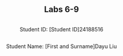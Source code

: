 ﻿<div style="display: flex; flex-direction: column; justify-content: center; align-items: center; height: 100vh;">

  <h2>Labs 6-9</h2>
  
  <p>Student ID: [Student ID]24188516</p>
  <p>Student Name: [First and Surname]Dayu Liu</p>

</div>

# Lab 6

## Set up an EC2 instance

### [1] Create an EC2 micro instance with Ubuntu and SSH into it. 
In the first step, we will use the  code in lab2 to create a EC2 instance, stored the access private key, printed out the public IP address. Then we will SSH into the instance by providing the IP address and private key.

In this step, we create an EC2 instance using the **boto3** Python package instead of AWS CLI commands. While the method names and parameters differ, the outcome is the same as in the previous steps. To differentiate this instance from the previous one, we append `-2` to the **Group name**, **Key name**, and **Instance name**.

The following Python script uses `boto3` to create the EC2 **instance, security group, key pair, and instance tag**:

### Workflow

1. **Create Security Group**:  
   The script starts by creating a security group (`24188516-sg-1`) using `ec2.create_security_group()`.
   
2. **Authorize SSH/HTTP Inbound Rule**:  
   Next, an SSH/HTTP rule is added using `ec2.authorize_security_group_ingress()`. This allows SSH access on port **22** and HTTP access on port **80** from all IP addresses (`0.0.0.0/0`).

3. **Create Key Pair**:  
   A key pair (`24188516-key-lab6`) is generated using `ec2.create_key_pair()`, and the private key is saved locally with restricted access permissions using `os.chmod()` to secure it.

4. **Create EC2 Instance**:  
   The script launches an EC2 instance in the specified security group using `ec2.run_instances()`. The **AMI ID** (`ami-07a0715df72e58928`), **instance type** (`t3.micro`), and **key name** (`24188516-key-lab6`) are provided as parameters.

5. **Tag EC2 Instance**:  
   A name tag (`24188516-vm-1`) is created for the EC2 instance using `ec2.create_tags()`, which helps in identifying the instance easily.

6. **Retrieve Public IP Address**:  
   The public IP address of the newly created EC2 instance is retrieved using `ec2.describe_instances()`.

```
# createinstance.py
import boto3 as bt
import os

GroupName = '24188516-sg-1'
KeyName = '24188516-key-lab6'
InstanceName= '24188516-vm-1'

ec2 = bt.client('ec2')

# 1 create security group
step1_response = ec2.create_security_group(
    Description="security group for development environment",
    GroupName=GroupName
)

# 2 authorise ssh inbound rule
step2_response = ec2.authorize_security_group_ingress(
    GroupName=GroupName,
    IpPermissions=[
        {
            'IpProtocol': 'tcp',
            'FromPort': 22,
            'ToPort': 22,
            'IpRanges': [{'CidrIp': '0.0.0.0/0'}]
        },
          {
            'IpProtocol': 'http',
            'FromPort': 80,
            'ToPort': 80,
            'IpRanges': [{'CidrIp': '0.0.0.0/0'}]
        }
    ]
)

# 3 create key-pair
step3_response = ec2.create_key_pair(KeyName=KeyName)
PrivateKey = step3_response['KeyMaterial']
## save key-pair
with open(f'{KeyName}.pem', 'w') as file:
    file.write(PrivateKey)
## grant file permission
os.chmod(f'{KeyName}.pem', 0o400)

# 4 create instance
step4_response = ec2.run_instances(
    ImageId='ami-07a0715df72e58928',
    SecurityGroupIds=[GroupName],
    MinCount=1,
    MaxCount=1,
    InstanceType='t3.micro',
    KeyName=KeyName
)
InstanceId = step4_response['Instances'][0]['InstanceId']

# 5 create tag
step5_repsonse = ec2.create_tags(
    Resources=[InstanceId],
    Tags=[
        {
            'Key': 'Name',
            'Value': InstanceName
        }
    ]
)

# 6 get IP address
step6_response = ec2.describe_instances(InstanceIds=[InstanceId])

# Extract the public IP address
public_ip_address = step6_response['Reservations'][0]['Instances'][0]['PublicIpAddress']

print(f"{public_ip_address}\n")
```

> ### Code Breakdown

1. **`ec2.create_security_group()`**:
   - **`Description`**: Describes the purpose of the security group, here labeled as "security group for development environment".
   - **`GroupName`**: Defines the name of the security group, in this case, `24188516-sg-1`.
  
2. **`ec2.authorize_security_group_ingress()`**:
   - **`GroupName`**: Specifies the security group where the rule will be added, in this case, `24188516-sg-1`.
   - **`IpPermissions`**: This parameter contains the rules that specify what type of inbound traffic is allowed. 
     - **`IpProtocol`**: Defines the protocol, here set to `tcp` for SSH access, and `http` for HTTP access.
     - **`FromPort` and `ToPort`**: Set to `22` for the SSH port and `80` for the HTTP port.
     - **`IpRanges`**: Defines the IP range allowed to access the instance. Here, `0.0.0.0/0` allows access from any IP.

3. **`ec2.create_key_pair()`**:
   - **`KeyName`**: Specifies the name of the key pair, here `24188516-key-lab6`,  generates a new key pair and returns the private key.

4. **`file.write()`**:
   - The private key is saved to a `.pem` file using Python’s built-in File library with the `open()` function, and **`os.chmod()`** is used to set the file’s permission to `400` (read-only).

5. **`ec2.run_instances()`**:
   - **`ImageId`**: Specifies the Amazon Machine Image (AMI) ID, in this case, `ami-07a0715df72e58928`, which contains pre-configured software and settings.
   - **`SecurityGroupIds`**: Lists the security group IDs that will be associated with the instance. Here, the security group is `24188516-sg-1`.
   - **`MinCount` and `MaxCount`**: Define how many instances to launch. only one instance will be created in our case.
   - **`InstanceType`**: Defines the type of instance to launch, in this case, `t3.micro`.
   - **`KeyName`**: Specifies the name of the key pair, `24188516-key-lab6`, used for SSH access.

6. **`ec2.create_tags()`**:
   - **`Resources`**: Specifies the resources to tag, in this case, the instance ID.
   - **`Tags`**: Defines the key-value pairs for tagging. Here, the tag key is `Name` and the value is `24188516-vm-lab6`, which labels the instance for easier identification.

7. **`ec2.describe_instances()`**:
   - **`InstanceIds`**: Specifies the instance ID to describe details on.
   
![enter image description here](http://127.0.0.1/assets/lab6-1.png)
![enter image description here](http://127.0.0.1/assets/lab6-2.png)

### [2] Install the Python 3 virtual environment package
In this step, we will run the following commands to install virtual environment package and grant sudo permissions to bash operations.

```
sudo apt-get update
sudo apt-get upgrade
sudo apt-get install python3-venv

sudo bash
```
1.  **Update and Upgrade System Packages**:
    -   **`sudo apt-get update`**: Updates the package lists for available or new versions of packages and their dependencies.
    -   **`sudo apt-get upgrade`**: Upgrades the installed packages to the latest versions.
2.  **Install `python3-venv`**:
    -   **`sudo apt-get install python3-venv`**: Installs the `venv` package for Python 3, which is used to create isolated Python environments.
3.  **Switch to Superuser Mode**:
    -   **`sudo bash`**: Elevates the command line session to superuser mode, ensuring all subsequent commands are executed with `sudo` privileges without needing to prepend `sudo` each time. This is helpful when performing multiple operations requiring root access.
  
![enter image description here](http://127.0.0.1/assets/lab6-3.png)

### [3] Access a directory  

Create a directory with a path `/opt/wwc/mysites` and `cd` into the directory.
```
sudo mkdir -p /opt/wwc/mysites
cd /opt/wwc/mysites
```

1. **Create Directories Using `mkdir`**:
   - **`sudo mkdir -p /opt/wwc/mysites`**: Creates the specified directory path (`/opt/wwc/mysites`). The `-p` option ensures that parent directories are created as needed without error if they already exist.

2. **Navigate to the Created Directory**:
   - **`cd /opt/wwc/mysites`**: Changes the working directory to `/opt/wwc/mysites`. This is the directory where subsequent files or projects will be managed.

![enter image description here](http://127.0.0.1/assets/lab6-4.png)


### Set Up a Virtual Environment

To create a new isolated Python environment, run the following command:

```bash
python3 -m venv myvenv
```

#### Key Parameters:

-   **`-m venv`**: Uses the `venv` module to create a new virtual environment.
-   **`myvenv`**: Specifies the name of the directory to store the virtual environment. You can replace `myvenv` with any directory name of your choice.

This command will create a new directory called `myvenv` containing the Python interpreter, standard library, and other resources, allowing you to manage dependencies separately from the global Python environment.

![enter image description here](http://127.0.0.1/assets/lab6-5.png)

### [5] Activate the virtual environment
In this step, we will activate our virtual environment, install and start Django project and create a Django app
```
source myvenv/bin/activate
pip install django
django-admin startproject lab
cd lab
python3 manage.py startapp polls
```

1. **Activate Virtual Environment**:
   - **`source myvenv/bin/activate`**: Activates the virtual environment `myvenv`, setting the environment for isolated Python package management.

2. **Install Django**:
   - **`pip install django`**: Installs Django into the virtual environment. `pip` is used to fetch the latest version of the Django package.

3. **Start a New Django Project**:
   - **`django-admin startproject lab`**: Uses `django-admin` to create a new Django project named `lab` in the current directory. This generates necessary project files like `manage.py` and a folder structure to build the web application.

4. **Navigate to the Project Directory**:
   - **`cd lab`**: Moves into the project directory to begin working with the Django project files.

5. **Create a New Django App**:
   - **`python3 manage.py startapp polls`**: Uses Django's `manage.py` utility to create a new app called `polls`. The app will have its own views, models, and URLs, encapsulated within the `lab` project.

![enter image description here](http://127.0.0.1/assets/lab6-6.png)
![enter image description here](http://127.0.0.1/assets/lab6-7.png)

Once the commands are executed, Django creates the following structure for your project:

- **`lab/`**: The project directory containing the settings and configurations for the entire Django project.
  - **`__init__.py`**: Marks the directory as a Python package.
  - **`settings.py`**: Contains project settings such as installed apps, middleware, and database configurations.
  - **`urls.py`**: The project's URL declarations for routing HTTP requests.
  - **`wsgi.py`**: The entry point for WSGI-compatible web servers to serve your project.
  - **`asgi.py`**: The entry point for ASGI-compatible servers for asynchronous support.
- **`manage.py`**: A command-line utility to interact with the Django project (e.g., running the server, creating migrations).

- **`polls/`**: The app directory that houses the `polls` app created using `startapp`.
  - **`migrations/`**: Directory for database migrations files.
  - **`admin.py`**: For registering models with the Django admin.
  - **`apps.py`**: Configuration for the app itself.
  - **`models.py`**: Where database models are defined.
  - **`tests.py`**: Houses unit tests for the app.
  - **`views.py`**: Where request-handling functions and classes are defined.

The files and structure created by Django provide a foundation for organizing and developing the project. As we progress, we will work on these files to build the application and understand their specific roles and functionalities.


### [6] Install Nginx

To install the Nginx web server, run the following command:

```bash
apt install nginx
```
#### Key Parameters:
-   **`install nginx`**: Downloads and installs the `nginx` package from the repository, including all necessary dependencies.

This command sets up the Nginx web server, which can be used as a reverse proxy, load balancer, or HTTP cache for your applications.
![enter image description here](http://127.0.0.1/assets/lab6-8.png)

### [7] Configure nginx

To configure Nginx to work as a reverse proxy for your Django application, go to the Nginx configuration file located at `/etc/nginx/sites-enabled/default` and add the following.

```
server {
  listen 80 default_server;
  listen [::]:80 default_server;

  location / {
    proxy_set_header X-Forwarded-Host $host;
    proxy_set_header X-Real-IP $remote_addr;

    proxy_pass http://127.0.0.1:8000;
  }
}
```

#### Key Parameters:

- **`listen`**: Specifies the port Nginx listens on. Here, **80** is the default HTTP port for web traffic. The second `listen` line is for IPv6.
  
- **`proxy_set_header X-Forwarded-Host $host;`**: Sets the `X-Forwarded-Host` header to the host of the original request. This header preserves the original `Host` header sent by the client.

- **`proxy_set_header X-Real-IP $remote_addr;`**: Sets the `X-Real-IP` header to the real client IP address. This header helps in passing the original client's IP address to the proxied server.

- **`proxy_pass http://127.0.0.1:8000;`**: Forwards incoming traffic to `http://127.0.0.1:8000`, where your Django application is running. This allows Nginx to act as a reverse proxy, handling requests and passing them to your Django server.

This configuration ensures that all incoming traffic to your server's port **80** is passed to the Django app running locally on port **8000**.

### [8] Restart nginx
To apply our new configuration, we need to restart the Nginx service, run the following command:
```
service nginx restart
```
#### Key Parameters:

-   **`service`**: Manages system services.
-   **`nginx`**: Specifies the Nginx service to be managed.
-   **`restart`**: Restarts the Nginx service, stopping it if running and then starting it again to apply any configuration changes.

This command ensures that any updates or changes made to the Nginx configuration are applied.

### [9] Access your EC2 instance

In the app directory `/opt/wwc/mysites/lab`, run the following command to start your Django application server on port **8000**:

```
python3 manage.py runserver 8000
```
#### Key Parameters:

-   **`runserver`**: Starts the Django development server.
-   **`8000`**: Specifies the port on which the server will listen for requests. In this case, it's **8000**.

We can now access the web app via `http://13.61.7.212:8000`.
![enter image description here](http://127.0.0.1/assets/lab6-9.png)

## Set up Django inside the created EC2 instance

### [1] Edit the following files (create them if not exist)

In `polls/views.py`, create a view that returns a simple HTTP response "Hello World":
```
from django.http import HttpResponse

def index(request):
    return HttpResponse("Hello, world.")
```
-   **`HttpResponse`**: A Django class that returns a simple HTTP response containing the string `"Hello, world."`.

In `polls/urls.py`, map the URL pattern to the view created above:

```
from django.urls import path
from . import views

urlpatterns = [
    path('', views.index, name='index'),
]
```

-   **`path('', views.index, name='index')`**: Routes the root URL of the `polls` app to the `index` view function.

In `lab/urls.py`, include the `polls` app URLs and set up the admin interface:
```
from django.urls import include, path
from django.contrib import admin

urlpatterns = [
    path('polls/', include('polls.urls')),
    path('admin/', admin.site.urls),
]
```
-   **`include('polls.urls')`**: Includes the `polls` app's URL configurations under the path `polls/`.
-   **`admin.site.urls`**: Sets up the admin interface under the path `admin/`.

### [2] Run the web server again
Now we can apply the changes and restart the server to see the changes.
```
python3 manage.py runserver 8000
```


### [3] Access the EC2 instance

Access the polls index page with `Hello,World` message by visiting `http://13.61.7.212/polls/`. Access the built-in admin module by visiting `http://13.61.7.212/admin/`
![enter image description here](http://127.0.0.1/assets/lab6-10.png)

![enter image description here](http://127.0.0.1/assets/lab6-11.png)

## Set up an ALB

### [1] Create an application load balancer & Health Check
We will use the code in `lab5` as a start to create the load balancer, the only difference is this time we apply a health check on the `/polls/` path.

The following Python script sets up an Application Load Balancer (ALB) for your EC2 instance, with health checks on the `/polls/` path every 30 seconds.

### Workflow
1. **Initialize Clients and Define Variables**:
   - Uses **boto3** to initialize EC2 and Elastic Load Balancing (ELBv2) clients.
   - Defines constants for security group, key pair, instance ID, load balancer name, and target group name.

2. **Fetch Subnets for the EC2 Instance**:
   - Retrieves two subnets in the region for the load balancer.

3. **Create Application Load Balancer**:
   - Uses **`elbv2.create_load_balancer()`** to create an ALB in the specified subnets, using the security group to allow HTTP traffic.
   
4. **Create Target Group for Health Checks**:
   - Uses **`elbv2.create_target_group()`** to create a target group for the EC2 instance.
   - Specifies HTTP as the protocol and port 80 for forwarding.
   - Sets up a health check on the `/polls/` path to be performed every 30 seconds.

5. **Register EC2 Instances as Targets**:
   - Registers the EC2 instance to the target group using **`elbv2.register_targets()`**.

6. **Create Listener for the Load Balancer**:
   - Sets up a listener on port 80 to forward HTTP requests to the target group using **`elbv2.create_listener()`**.
 
```
import boto3 as bt
import os

GroupId = 'sg-0ef7af6d7bf260d42'
KeyName = '24188516-key-lab6'
InstanceId = 'i-039c0b853dc14f418'
LoadBalancerName = '24188516-elb'
TargetGroupName = '24188516-tg'

# Initialize EC2 and ELBv2 clients
ec2 = bt.client('ec2', region_name='eu-north-1')
elbv2 = bt.client('elbv2')

subnet_response = ec2.describe_subnets()['Subnets']
Subnets = [subnet['SubnetId'] for subnet in subnet_response[:2]]

# 6. Create application load balancer
loadbalancer_response = elbv2.create_load_balancer(
    Name=LoadBalancerName,
    Subnets=Subnets,
    SecurityGroups=[GroupId],
    Scheme='internet-facing',
    Type='application'
)
LoadBalancerArn = loadbalancer_response['LoadBalancers'][0]['LoadBalancerArn']
LoadBalancerDnsName = loadbalancer_response['LoadBalancers'][0]['DNSName']

# 7. Create target group
VpcId = ec2.describe_vpcs()['Vpcs'][0]['VpcId']
targetgroup_response = elbv2.create_target_group(
    Name=TargetGroupName,
    Protocol='HTTP',
    Port=80,
    VpcId=VpcId,
    TargetType='instance',
    HealthCheckProtocol='HTTP',
    HealthCheckPort='80',
    HealthCheckPath='/polls/',
    HealthCheckIntervalSeconds=30
)
TargetGroupArn = targetgroup_response['TargetGroups'][0]['TargetGroupArn']

# 8. Register instances as targets
elbv2.register_targets(
    TargetGroupArn=TargetGroupArn,
    Targets=[{'Id': InstanceId}]
)

# 9. Create a listener for the load balancer
elbv2.create_listener(
    LoadBalancerArn=LoadBalancerArn,
    Protocol='HTTP',
    Port=80,
    DefaultActions=[{
        'Type': 'forward',
        'TargetGroupArn': TargetGroupArn
    }]
)

# Printouts
print(f"Instance ID: {InstanceId}")
print(f"Load Balancer ARN: {LoadBalancerArn}")
print(f"Target Group ARN: {TargetGroupArn}")
print(f"Load Balancer DNS Name: {LoadBalancerDnsName}")
```
### Code Explanation

1.  **`elbv2.create_load_balancer()`**: Creates an internet-facing application load balancer.
    -   **`Name`**: Specifies the name of the load balancer.
    -   **`Subnets`**: Provides the subnets across which the load balancer will distribute traffic.
    -   **`SecurityGroups`**: Attaches the security group to the load balancer for traffic control.
    -   **`Scheme`**: Specifies that the load balancer is internet-facing.
    -   **`Type`**: Sets the type of load balancer as `application`.
2.  **`elbv2.create_target_group()`**: Sets up a target group for the load balancer with a health check.
    -   **`Name`**: The name of the target group.
    -   **`Protocol`** and **`Port`**: Specifies HTTP and port 80 for forwarding requests.
    -   **`VpcId`**: ID of the VPC that hosts the EC2 instances.
    -   **`HealthCheckProtocol`** and **`HealthCheckPort`**: Specifies HTTP protocol and port 80 for health checks.
    -   **`HealthCheckPath`**: The path for health checks (`/polls/`).
    -   **`HealthCheckIntervalSeconds`**: Interval for health checks (30 seconds).
3.  **`elbv2.register_targets()`**: Registers the specified EC2 instance to the target group.
    -   **`TargetGroupArn`**: ARN of the target group to register targets.
    -   **`Targets`**: List of target instance IDs to be registered.
4.  **`elbv2.create_listener()`**: Creates a listener to route incoming HTTP traffic on port 80.
    -   **`LoadBalancerArn`**: ARN of the load balancer to attach the listener.
    -   **`Protocol`** and **`Port`**: Specifies HTTP protocol and port 80 for listening.
    -   **`DefaultActions`**: Defines actions for forwarding requests to the target group.
### [3] Access
Get the ALB DNS name from `print(f"Load Balancer DNS Name: {LoadBalancerDnsName}")`,  access the URL: http://\<load balancer dns name>/polls/, and output what you've got.

**NOTE**: When you are done, delete the instance and ALB you created.
<div style="page-break-after: always;"></div>

# Lab 7

<div style="page-break-after: always;"></div>

# Lab 8

<div style="page-break-after: always;"></div>

# Lab 9

<!--stackedit_data:
eyJoaXN0b3J5IjpbLTE0MzI5MDMxMDgsLTM3NDI5MzY2NywtMT
c2ODc1NjgzMywtMTk0MjU0MTI3NywxODUxOTY0NDg4LC0xNjc1
ODM5Nzc1LC0xODI3NDI4NDc1LC0xNzcwOTY3NjQzLDE4NzM5MD
MyNDUsMTkyNjkxNDI0OCwxOTI2OTE0MjQ4LDE5MTIyMTczODcs
LTc0NTEyMTc0MiwxMDE5MDY4NTEwLDEwNDQ4MjQyMjUsMTAyMz
k1NTA3LDE5Njk5Mzc5MjksNTMwODc4Njk3LDk4OTkyMjQwMywt
MTE0Nzk2NTcyXX0=
-->
